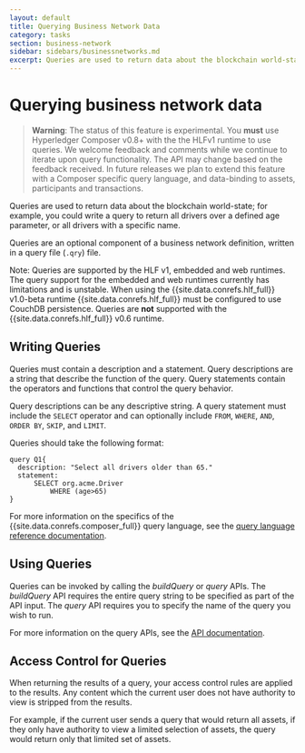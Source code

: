```yaml
---
layout: default
title: Querying Business Network Data
category: tasks
section: business-network
sidebar: sidebars/businessnetworks.md
excerpt: Queries are used to return data about the blockchain world-state; for example, you could write a query to return all drivers over a defined age parameter, or all drivers with a specific name.
---
```


# Querying business network data

>**Warning**: The status of this feature is experimental. You **must** use Hyperledger Composer v0.8+ with the the HLFv1 runtime to use queries. We welcome feedback and comments while we continue to iterate upon query functionality. The API may change based on the feedback received. In future releases we plan to extend this feature with a Composer specific query language, and data-binding to assets, participants and transactions.

Queries are used to return data about the blockchain world-state; for example, you could write a query to return all drivers over a defined age parameter, or all drivers with a specific name.

Queries are an optional component of a business network definition, written in a query file (`.qry`) file.

Note: Queries are supported by the HLF v1, embedded and web runtimes. The query support for the embedded and web runtimes currently has limitations and is unstable. When using the {{site.data.conrefs.hlf_full}} v1.0-beta runtime {{site.data.conrefs.hlf_full}} must be configured to use CouchDB persistence. Queries are **not** supported with the {{site.data.conrefs.hlf_full}} v0.6 runtime.

## Writing Queries

Queries must contain a description and a statement. Query descriptions are a string that describe the function of the query. Query statements contain the operators and functions that control the query behavior.

Query descriptions can be any descriptive string. A query statement must include the `SELECT` operator and can optionally include `FROM`, `WHERE`, `AND`, `ORDER BY`, `SKIP`, and `LIMIT`.

Queries should take the following format:

```
query Q1{
  description: "Select all drivers older than 65."
  statement:
      SELECT org.acme.Driver
          WHERE (age>65)
}
```

For more information on the specifics of the {{site.data.conrefs.composer_full}} query language, see the [query language reference documentation](../reference/query-language.html).


## Using Queries

Queries can be invoked by calling the _buildQuery_ or _query_ APIs. The _buildQuery_ API requires the entire query string to be specified as part of the API input. The _query_ API requires you to specify the name of the query you wish to run.

For more information on the query APIs, see the [API documentation](../jsdoc/index.html).

## Access Control for Queries

When returning the results of a query, your access control rules are applied to the results. Any content which the current user does not have authority to view is stripped from the results.

For example, if the current user sends a query that would return all assets, if they only have authority to view a limited selection of assets, the query would return only that limited set of assets.

<!--- {{site.data.conrefs.hlf_full}} v1.0 can be configured to store the world-state in a CouchDB database. CouchDB is a JSON document store, so all data in the world-state is persisted as JSON documents, including Composer assets, participants and transactions.

When {{site.data.conrefs.hlf_full}} is used in CouchDB mode chaincode can execute complex (content-based) queries against the world-state data. The queries are written in the Mango query language, the native CouchDB query language.

An example Mango _selector_ query:
        var q = {
            selector: {
                size: 'SMALL'
            }
        };

This query will select all JSON documents in the document store that contain the property `size` that has the value `SMALL`. Please refer to the CouchDB documentation for the [query syntax for Mango queries](http://docs.couchdb.org/en/2.0.0/api/database/find.html). Note that CouchDB ships with a powerful web interface called [Fauxton](http://couchdb.apache.org/fauxton-visual-guide/). You can use Fauxton to inspect the documents in the document store, run queries, view results etc.

### Running Native CouchDB Mango Queries from Transaction Processor Functions

The Composer runtime API includes the `queryNative(queryString)` method, allowing transaction processor functions to submit native Mango queries to CouchDB. Composer will execute the query against CouchDB, returning a promise to a JS Object that captures the results of running the query.

The JS Object returned is composed of an array of objects, each with a `Key` and `Record` property. `Key` is a string that represents the key of the document in the document store. `Record` is a JS Object that captures the data for the document itself.

### Example

The example below runs a content-based query to select all `SMALL` marbles, verifies the number of marbles returned, and that they are indeed all `SMALL`.

```
/**
 * Executes a CouchDB query and checks the results.
 * @param {org.fabric_composer.marbles.QueryMarbleByOwner} transaction
 * @transaction
 * @return {Promise} a promise to the results of transaction processing
 */
function onQueryMarbleByOwner(transaction) {
    var factory = getFactory();
    // create the query
    var q = {
        selector: {
            size: 'SMALL'
        }
    };
    return queryNative(JSON.stringify(q))
        .then(function (resultArray) {
            print('TP function received query result: ', JSON.stringify(resultArray));
            if (resultArray.length !== 5) {
                throw new Error('The incorrect number of marbles found: ', resultArray.length);
            }
            for (var x = 0; x < resultArray.length; x++) {
                var currentResult = resultArray[x];
                if (currentResult.Record.size !== 'SMALL') {
                    throw new Error('Query returned a marble that is not SMALL!', currentResult.Record);
                }
            }
        });
}
```

Using a selector it is possible to query all assets of a given type, with a given set of properties, and then to convert them back into Composer resources using `getSerializer().fromJSON(jsObject)`. Once the JS object returned by a query have been converted back into a Composer object it can be updated and persisted back into an asset registry.

>Note that in the future Composer will define a query language expressed in terms of assets, participants and transactions and automatically marshal the JS objects returned by CouchDB to the corresponding Composer modeled types.
-->
